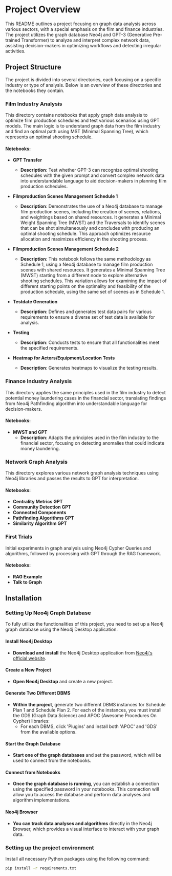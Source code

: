 # Project Overview

This README outlines a project focusing on graph data analysis across various sectors, with a special emphasis on the film and finance industries. The project utilizes the graph database Neo4j and GPT-3 (Generative Pre-trained Transformer) to analyze and interpret complex network data, assisting decision-makers in optimizing workflows and detecting irregular activities.

## Project Structure

The project is divided into several directories, each focusing on a specific industry or type of analysis. Below is an overview of these directories and the notebooks they contain.

### Film Industry Analysis

This directory contains notebooks that apply graph data analysis to optimize film production schedules and test various scenarios using GPT models. The main logic is to understand graph data from the film industry and find an optimal path using MST (Minimal Spanning Tree), which represents an optimal shooting schedule.

#### Notebooks:

- **GPT Transfer**
  - **Description**: Test whether GPT-3 can recognize optimal shooting schedules with the given prompt and convert complex network data into understandable language to aid decision-makers in planning film production schedules.

- **Filmproduction Scenes Management Schedule 1**
  - **Description**: Demonstrates the use of a Neo4j database to manage film production scenes, including the creation of scenes, relations, and weightings based on shared resources. It generates a Minimal Weight Spanning Tree (MWST) and the Traversals to identify scenes that can be shot simultaneously and concludes with producing an optimal shooting schedule. This approach optimizes resource allocation and maximizes efficiency in the shooting process.

- **Filmproduction Scenes Management Schedule 2**
  - **Description**: This notebook follows the same methodology as Schedule 1, using a Neo4j database to manage film production scenes with shared resources. It generates a Minimal Spanning Tree (MWST) starting from a different node to explore alternative shooting schedules. This variation allows for examining the impact of different starting points on the optimality and feasibility of the production schedule, using the same set of scenes as in Schedule 1.

- **Testdate Generation**
  - **Description**: Defines and generates test data pairs for various requirements to ensure a diverse set of test data is available for analysis.
    
- **Testing**
  - **Description**: Conducts tests to ensure that all functionalities meet the specified requirements.
 
- **Heatmap for Actors/Equipment/Location Tests**
  - **Description**: Generates heatmaps to visualize the testing results.

### Finance Industry Analysis

This directory applies the same principles used in the film industry to detect potential money laundering cases in the financial sector, translating findings from Neo4j Pathfinding algorithm into understandable language for decision-makers.

#### Notebooks:

- **MWST and GPT**
  - **Description**: Adapts the principles used in the film industry to the financial sector, focusing on detecting anomalies that could indicate money laundering.

### Network Graph Analysis

This directory explores various network graph analysis techniques using Neo4j libraries and passes the results to GPT for interpretation.

#### Notebooks:

- **Centrality Metrics GPT**
- **Community Detection GPT**
- **Connected Components**
- **Pathfinding Algorithms GPT**
- **Similarity Algorithm GPT**

### First Trials

Initial experiments in graph analysis using Neo4j Cypher Queries and algorithms, followed by processing with GPT through the RAG framework.

#### Notebooks:

- **RAG Example**
- **Talk to Graph**

## Installation


### Setting Up Neo4j Graph Database

To fully utilize the functionalities of this project, you need to set up a Neo4j graph database using the Neo4j Desktop application.

#### Install Neo4j Desktop
- **Download and install** the Neo4j Desktop application from [Neo4j's official website](https://neo4j.com/download/).

#### Create a New Project
- **Open Neo4j Desktop** and create a new project.

#### Generate Two Different DBMS
- **Within the project**, generate two different DBMS instances for Schedule Plan 1 and Schedule Plan 2. For each of the instances, you must install the GDS (Graph Data Science) and APOC (Awesome Procedures On Cypher) libraries:
  - For each DBMS, click 'Plugins' and install both 'APOC' and 'GDS' from the available options.

#### Start the Graph Database
- **Start one of the graph databases** and set the password, which will be used to connect from the notebooks.

#### Connect from Notebooks
- **Once the graph database is running**, you can establish a connection using the specified password in your notebooks. This connection will allow you to access the database and perform data analyses and algorithm implementations.

#### Neo4j Browser
- **You can track data analyses and algorithms** directly in the Neo4j Browser, which provides a visual interface to interact with your graph data.



### Setting up the project environment

Install all necessary Python packages using the following command:

```bash
pip install -r requirements.txt
